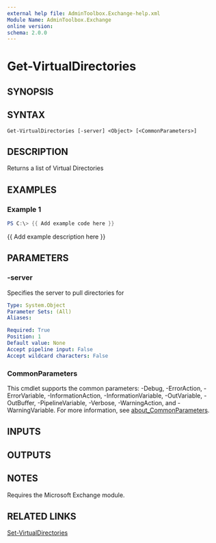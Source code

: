 ```yaml
---
external help file: AdminToolbox.Exchange-help.xml
Module Name: AdminToolbox.Exchange
online version:
schema: 2.0.0
---
```


# Get-VirtualDirectories

## SYNOPSIS

## SYNTAX

```
Get-VirtualDirectories [-server] <Object> [<CommonParameters>]
```

## DESCRIPTION
Returns a list of Virtual Directories

## EXAMPLES

### Example 1
```powershell
PS C:\> {{ Add example code here }}
```

{{ Add example description here }}

## PARAMETERS

### -server
Specifies the server to pull directories for

```yaml
Type: System.Object
Parameter Sets: (All)
Aliases:

Required: True
Position: 1
Default value: None
Accept pipeline input: False
Accept wildcard characters: False
```

### CommonParameters
This cmdlet supports the common parameters: -Debug, -ErrorAction, -ErrorVariable, -InformationAction, -InformationVariable, -OutVariable, -OutBuffer, -PipelineVariable, -Verbose, -WarningAction, and -WarningVariable. For more information, see [about_CommonParameters](http://go.microsoft.com/fwlink/?LinkID=113216).

## INPUTS

## OUTPUTS

## NOTES
Requires the Microsoft Exchange module.

## RELATED LINKS

[Set-VirtualDirectories]()

